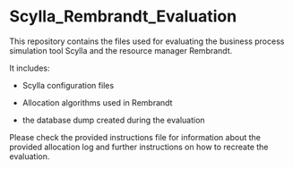 # Scylla_Rembrandt_Evaluation
This repository contains the files used for evaluating the business process simulation tool Scylla and the resource manager Rembrandt.

It includes:

- Scylla configuration files

- Allocation algorithms used in Rembrandt

- the database dump created during the evaluation


Please check the provided instructions file for information about the provided allocation log and further instructions on how to recreate the evaluation.
